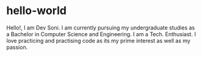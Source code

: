 # hello-world
Hello!, 
       I am Dev Soni.
       I am currently pursuing my undergraduate studies as a Bachelor in Computer Science and Engineering.
       I am a Tech. Enthusiast.
       I love practicing and practising code as its my prime interest as well as my passion.
     
   
